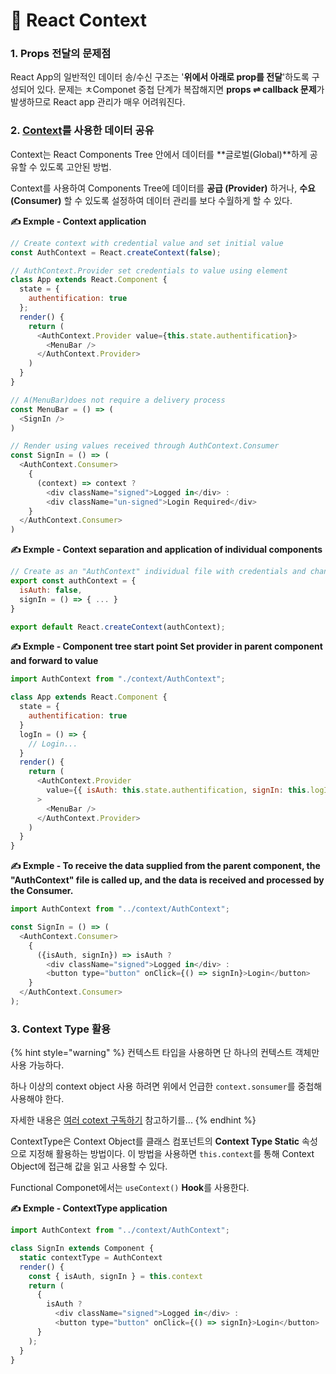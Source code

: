 # 📄 React Context

### 1. Props 전달의 문제점

 React App의 일반적인 데이터 송/수신 구조는 '**위에서 아래로 prop를 전달**'하도록 구성되어 있다. 문제는 ㅊComponet 중첩 단계가 복잡해지면 **props ⇌ callback 문제**가 발생하므로 React app 관리가 매우 어려워진다.

### 2.  [Context](https://ko.reactjs.org/docs/context.html)를 사용한 데이터 공유

  Context는 React Components Tree 안에서 데이터를 **글로벌\(Global\)**하게 공유할 수 있도록 고안된 방법.

Context를 사용하여 Components Tree에 데이터를 **공급 \(Provider\)** 하거나, **수요\(Consumer\)** 할 수 있도록 설정하여 데이터 관리를 보다 수월하게 할 수 있다.

 **✍ Exmple - Context application**

```javascript
// Create context with credential value and set initial value
const AuthContext = React.createContext(false);

// AuthContext.Provider set credentials to value using element
class App extends React.Component {
  state = {
    authentification: true
  };
  render() {
    return (
      <AuthContext.Provider value={this.state.authentification}>
        <MenuBar />
      </AuthContext.Provider>
    )
  }
}

// A(MenuBar)does not require a delivery process
const MenuBar = () => (
  <SignIn />
)

// Render using values received through AuthContext.Consumer
const SignIn = () => (
  <AuthContext.Consumer>
    {
      (context) => context ? 
        <div className="signed">Logged in</div> : 
        <div className="un-signed">Login Required</div>
    }
  </AuthContext.Consumer>
)
```

  
 **✍ Exmple - Context separation and application of individual components**

```javascript
// Create as an "AuthContext" individual file with credentials and change methods
export const authContext = {
  isAuth: false,
  signIn = () => { ... }
}

export default React.createContext(authContext);
```

 **✍ Exmple - Component tree start point Set provider in parent component and forward to value**

```javascript
import AuthContext from "./context/AuthContext";

class App extends React.Component {
  state = {
    authentification: true
  }
  logIn = () => {
    // Login... 
  }
  render() {
    return (
      <AuthContext.Provider 
        value={{ isAuth: this.state.authentification, signIn: this.logIn }}
      >
        <MenuBar />
      </AuthContext.Provider>
    )
  }
}
```

**✍ Exmple - To receive the data supplied from the parent component, the "AuthContext" file is called up, and the data is received and processed by the Consumer.**

```javascript
import AuthContext from "../context/AuthContext";

const SignIn = () => (
  <AuthContext.Consumer>
    {
      ({isAuth, signIn}) => isAuth ? 
        <div className="signed">Logged in</div> : 
        <button type="button" onClick={() => signIn}>Login</button>
    }
  </AuthContext.Consumer>
);
```

### **3. Context Type 활용**

{% hint style="warning" %}
 컨텍스트 타입을 사용하면 단 하나의 컨텍스트 객체만 사용 가능하다. 

하나 이상의 context object 사용 하려면  위에서 언급한 `context.sonsumer`를 중첩해 사용해야 한다.  

자세한 내용은 [여러 cotext 구독하기](https://ko.reactjs.org/docs/context.html#consuming-multiple-contexts) 참고하기를...
{% endhint %}

 ContextType은 Context Object를 클래스 컴포넌트의 **Context Type Static** 속성으로 지정해 활용하는 방법이다. 이 방법을 사용하면 `this.context`를 통해 Context Object에 접근해 값을 읽고 사용할 수 있다.  


Functional Componet에서는 `useContext()` **Hook**를 사용한다.

 **✍ Exmple - ContextType  application**

```javascript
import AuthContext from "../context/AuthContext";

class SignIn extends Component {
  static contextType = AuthContext
  render() {
    const { isAuth, signIn } = this.context
    return (
      {
        isAuth ? 
          <div className="signed">Logged in</div> : 
          <button type="button" onClick={() => signIn}>Login</button>
      }
    );
  }
}
```









